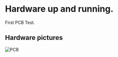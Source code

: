 # Hardware up and running. 

First PCB Test. 


## Hardware pictures
![PCB](/_posts/media/20201123_first_hardware_picture.jpg)
